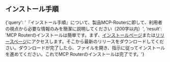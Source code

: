 ## インストール手順

{'query': '『インストール手順』について、製品MCP-Routerに即して、利用者の視点から必要な情報のみを簡潔に説明してください（200字以内）', 'result': 'MCP Routerのインストールは簡単です。まず、[インストールページ](http://mcp-router.net/install)または[リリースページ](https://github.com/mcp-router/mcp-router/releases)にアクセスします。そこから最新のリリースをダウンロードしてください。ダウンロードが完了したら、ファイルを開き、指示に従ってインストールを進めてください。これでMCP Routerのインストールは完了です。'}